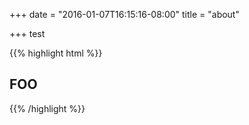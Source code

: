 +++
date = "2016-01-07T16:15:16-08:00"
title = "about"

+++
test

{{% highlight html %}}
<section id="main">
  <div>
    <h1 id="title">FOO</h1>
  </div>
</section>
{{% /highlight %}}

